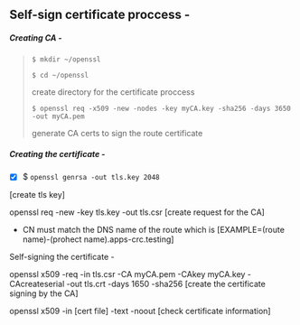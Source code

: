 ## Self-sign certificate proccess -

##### Creating CA -

> `$ mkdir ~/openssl`
>
> `$ cd ~/openssl`
> 
> create directory for the certificate proccess
> 
> `$ openssl req -x509 -new -nodes -key myCA.key -sha256 -days 3650 -out myCA.pem`
> 
> generate CA certs to sign the route certificate

##### Creating the certificate -

- [x] $ `openssl genrsa -out tls.key 2048`

[create tls key]

openssl req -new -key tls.key -out tls.csr
[create request for the CA]
* CN must match the DNS name of the route which is [EXAMPLE=(route name)-(prohect name).apps-crc.testing]

Self-signing the certificate -

openssl x509 -req -in tls.csr -CA myCA.pem -CAkey myCA.key -CAcreateserial -out tls.crt -days 1650 -sha256
[create the certificate signing by the CA]

openssl x509 -in [cert file] -text -noout
[check certificate information]
